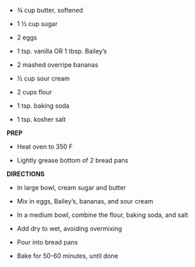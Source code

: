-   ¾ cup butter, softened

-   1 ½ cup sugar

-   2 eggs

-   1 tsp. vanilla OR 1 tbsp. Bailey’s

-   2 mashed overripe bananas

-   ½ cup sour cream

-   2 cups flour

-   1 tsp. baking soda

-   1 tsp. kosher salt

**PREP**

-   Heat oven to 350 F

-   Lightly grease bottom of 2 bread pans

**DIRECTIONS**

-   In large bowl, cream sugar and butter

-   Mix in eggs, Bailey’s, bananas, and sour cream

-   In a medium bowl, combine the flour, baking soda, and salt

-   Add dry to wet, avoiding overmixing

-   Pour into bread pans

-   Bake for 50-60 minutes, until done

